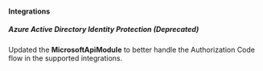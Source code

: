 
#### Integrations

##### Azure Active Directory Identity Protection  (Deprecated)

Updated the **MicrosoftApiModule** to better handle the Authorization Code flow in the supported integrations.

